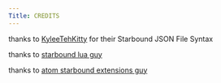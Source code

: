 ```yaml
---
Title: CREDITS
---
```


thanks to [KyleeTehKitty](https://marketplace.visualstudio.com/publishers/KyleeTehKitty) for their Starbound JSON File Syntax

thanks to [starbound lua guy](starbound-lua-guy)

thanks to [atom starbound extensions guy](atom-starbound-estensions-guy)
